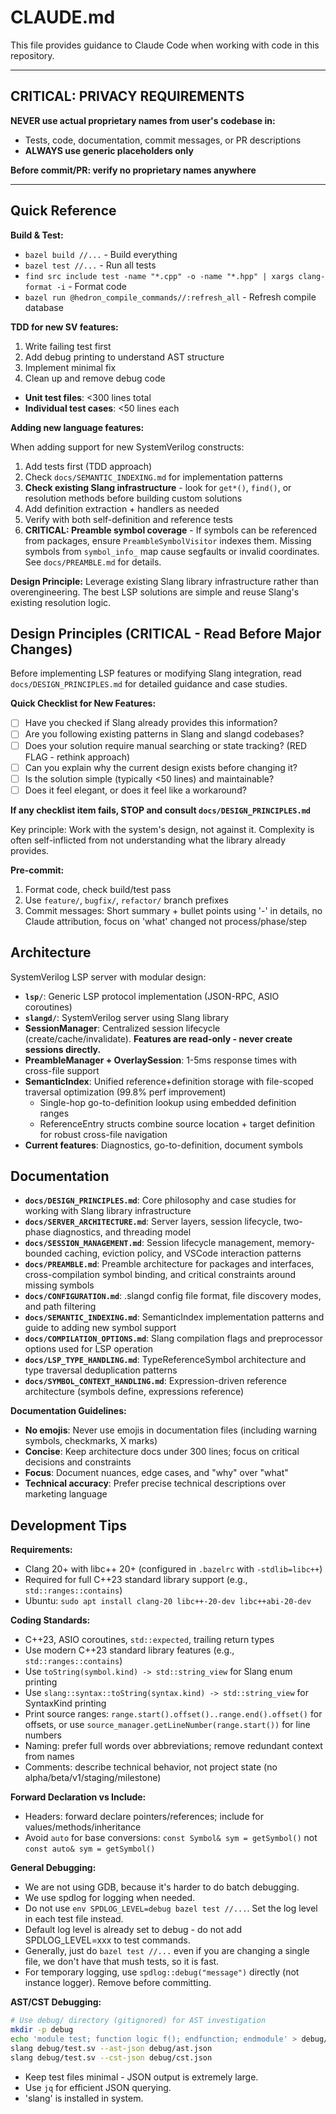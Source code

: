 # CLAUDE.md

This file provides guidance to Claude Code when working with code in this repository.

---

## CRITICAL: PRIVACY REQUIREMENTS

**NEVER use actual proprietary names from user's codebase in:**

- Tests, code, documentation, commit messages, or PR descriptions
- **ALWAYS use generic placeholders only**

**Before commit/PR: verify no proprietary names anywhere**

---

## Quick Reference

**Build & Test:**

- `bazel build //...` - Build everything
- `bazel test //...` - Run all tests
- `find src include test -name "*.cpp" -o -name "*.hpp" | xargs clang-format -i` - Format code
- `bazel run @hedron_compile_commands//:refresh_all` - Refresh compile database

**TDD for new SV features:**

1. Write failing test first
2. Add debug printing to understand AST structure
3. Implement minimal fix
4. Clean up and remove debug code

- **Unit test files**: <300 lines total
- **Individual test cases**: <50 lines each

**Adding new language features:**

When adding support for new SystemVerilog constructs:

1. Add tests first (TDD approach)
2. Check `docs/SEMANTIC_INDEXING.md` for implementation patterns
3. **Check existing Slang infrastructure** - look for `get*()`, `find()`, or resolution methods before building custom solutions
4. Add definition extraction + handlers as needed
5. Verify with both self-definition and reference tests
6. **CRITICAL: Preamble symbol coverage** - If symbols can be referenced from packages, ensure `PreambleSymbolVisitor` indexes them. Missing symbols from `symbol_info_` map cause segfaults or invalid coordinates. See `docs/PREAMBLE.md` for details.

**Design Principle:**
Leverage existing Slang library infrastructure rather than overengineering. The best LSP solutions are simple and reuse Slang's existing resolution logic.

## Design Principles (CRITICAL - Read Before Major Changes)

Before implementing LSP features or modifying Slang integration, read `docs/DESIGN_PRINCIPLES.md` for detailed guidance and case studies.

**Quick Checklist for New Features:**

- [ ] Have you checked if Slang already provides this information?
- [ ] Are you following existing patterns in Slang and slangd codebases?
- [ ] Does your solution require manual searching or state tracking? (RED FLAG - rethink approach)
- [ ] Can you explain why the current design exists before changing it?
- [ ] Is the solution simple (typically <50 lines) and maintainable?
- [ ] Does it feel elegant, or does it feel like a workaround?

**If any checklist item fails, STOP and consult `docs/DESIGN_PRINCIPLES.md`**

Key principle: Work with the system's design, not against it. Complexity is often self-inflicted from not understanding what the library already provides.

**Pre-commit:**

1. Format code, check build/test pass
2. Use `feature/`, `bugfix/`, `refactor/` branch prefixes
3. Commit messages: Short summary + bullet points using '-' in details, no Claude attribution, focus on 'what' changed not process/phase/step

## Architecture

SystemVerilog LSP server with modular design:

- **`lsp/`**: Generic LSP protocol implementation (JSON-RPC, ASIO coroutines)
- **`slangd/`**: SystemVerilog server using Slang library
- **SessionManager**: Centralized session lifecycle (create/cache/invalidate). **Features are read-only - never create sessions directly.**
- **PreambleManager + OverlaySession**: 1-5ms response times with cross-file support
- **SemanticIndex**: Unified reference+definition storage with file-scoped traversal optimization (99.8% perf improvement)
  - Single-hop go-to-definition lookup using embedded definition ranges
  - ReferenceEntry structs combine source location + target definition for robust cross-file navigation
- **Current features**: Diagnostics, go-to-definition, document symbols

## Documentation

- **`docs/DESIGN_PRINCIPLES.md`**: Core philosophy and case studies for working with Slang library infrastructure
- **`docs/SERVER_ARCHITECTURE.md`**: Server layers, session lifecycle, two-phase diagnostics, and threading model
- **`docs/SESSION_MANAGEMENT.md`**: Session lifecycle management, memory-bounded caching, eviction policy, and VSCode interaction patterns
- **`docs/PREAMBLE.md`**: Preamble architecture for packages and interfaces, cross-compilation symbol binding, and critical constraints around missing symbols
- **`docs/CONFIGURATION.md`**: .slangd config file format, file discovery modes, and path filtering
- **`docs/SEMANTIC_INDEXING.md`**: SemanticIndex implementation patterns and guide to adding new symbol support
- **`docs/COMPILATION_OPTIONS.md`**: Slang compilation flags and preprocessor options used for LSP operation
- **`docs/LSP_TYPE_HANDLING.md`**: TypeReferenceSymbol architecture and type traversal deduplication patterns
- **`docs/SYMBOL_CONTEXT_HANDLING.md`**: Expression-driven reference architecture (symbols define, expressions reference)

**Documentation Guidelines:**

- **No emojis**: Never use emojis in documentation files (including warning symbols, checkmarks, X marks)
- **Concise**: Keep architecture docs under 300 lines; focus on critical decisions and constraints
- **Focus**: Document nuances, edge cases, and "why" over "what"
- **Technical accuracy**: Prefer precise technical descriptions over marketing language

## Development Tips

**Requirements:**

- Clang 20+ with libc++ 20+ (configured in `.bazelrc` with `-stdlib=libc++`)
- Required for full C++23 standard library support (e.g., `std::ranges::contains`)
- Ubuntu: `sudo apt install clang-20 libc++-20-dev libc++abi-20-dev`

**Coding Standards:**

- C++23, ASIO coroutines, `std::expected`, trailing return types
- Use modern C++23 standard library features (e.g., `std::ranges::contains`)
- Use `toString(symbol.kind) -> std::string_view` for Slang enum printing
- Use `slang::syntax::toString(syntax.kind) -> std::string_view` for SyntaxKind printing
- Print source ranges: `range.start().offset()..range.end().offset()` for offsets, or use `source_manager.getLineNumber(range.start())` for line numbers
- Naming: prefer full words over abbreviations; remove redundant context from names
- Comments: describe technical behavior, not project state (no alpha/beta/v1/staging/milestone)

**Forward Declaration vs Include:**

- Headers: forward declare pointers/references; include for values/methods/inheritance
- Avoid `auto` for base conversions: `const Symbol& sym = getSymbol()` not `const auto& sym = getSymbol()`

**General Debugging:**

- We are not using GDB, because it's harder to do batch debugging.
- We use spdlog for logging when needed.
- Do not use `env SPDLOG_LEVEL=debug bazel test //...`. Set the log level in each test file instead.
- Default log level is already set to debug - do not add SPDLOG_LEVEL=xxx to test commands.
- Generally, just do `bazel test //...` even if you are changing a single file, we don't have that mush tests, so it is fast.
- For temporary logging, use `spdlog::debug("message")` directly (not instance logger). Remove before committing.

**AST/CST Debugging:**

```bash
# Use debug/ directory (gitignored) for AST investigation
mkdir -p debug
echo 'module test; function logic f(); endfunction; endmodule' > debug/test.sv
slang debug/test.sv --ast-json debug/ast.json
slang debug/test.sv --cst-json debug/cst.json
```

- Keep test files minimal - JSON output is extremely large.
- Use `jq` for efficient JSON querying.
- 'slang' is installed in system.
